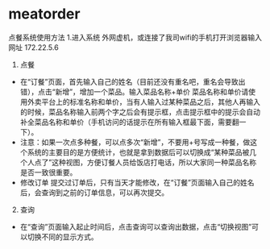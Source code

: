 # meatorder

点餐系统使用方法
1.进入系统
外网虚机，或连接了我司wifi的手机打开浏览器输入网址
172.22.5.6
1. 点餐
 - 在“订餐”页面，首先输入自己的姓名（目前还没有重名吧，重名会导致出错），点击“新增”，增加一个菜品。输入菜品名称+单价
菜品名称和单价请使用外卖平台上的标准名称和单价，当有人输入过某种菜品之后，其他人再输入的时候，菜品名称输入前两个字之后会有提示框，点击提示框中的提示会自动补全菜品名称和单价（手机访问的话提示在所有输入框最下面，需要翻一下）。
 - 注意：如果一次点多种餐，可以点多次“新增”，不要用+号写成一种餐，做这个系统的主要目的是方便统计，也就是拿到数据后可以切换成“某种菜品被几个人点了”这种视图，方便订餐人员给饭店打电话，所以大家同一种菜品名称是否一致很重要。
 - 修改订单
提交过订单后，只有当天才能修改，在“订餐”页面输入自己的姓名后，会查询到之前的订单信息，可以再次提交。
2. 查询
 - 在“查询”页面输入起止时间后，点击查询可以查询出数据，点击“切换视图”可以切换不同的显示方式。


